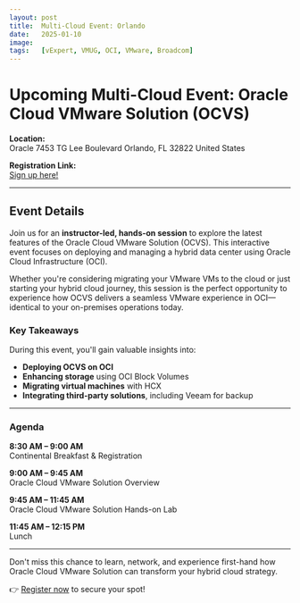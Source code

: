 ```yaml
---
layout: post
title:  Multi-Cloud Event: Orlando
date:   2025-01-10
image:  
tags:   [vExpert, VMUG, OCI, VMware, Broadcom]
---
```

# Upcoming Multi-Cloud Event: Oracle Cloud VMware Solution (OCVS)

**Location:**  
Oracle
7453 TG Lee Boulevard
Orlando, FL 32822
United States

**Registration Link:**  
[Sign up here!](https://eventreg.oracle.com/profile/form/index.cfm?PKformID=0x105267049fc8&source=)

---

## Event Details  

Join us for an **instructor-led, hands-on session** to explore the latest features of the Oracle Cloud VMware Solution (OCVS). This interactive event focuses on deploying and managing a hybrid data center using Oracle Cloud Infrastructure (OCI).  

Whether you're considering migrating your VMware VMs to the cloud or just starting your hybrid cloud journey, this session is the perfect opportunity to experience how OCVS delivers a seamless VMware experience in OCI—identical to your on-premises operations today.  

### Key Takeaways  
During this event, you'll gain valuable insights into:  
- **Deploying OCVS on OCI**  
- **Enhancing storage** using OCI Block Volumes  
- **Migrating virtual machines** with HCX  
- **Integrating third-party solutions**, including Veeam for backup  

---

### Agenda  

**8:30 AM – 9:00 AM**  
Continental Breakfast & Registration  

**9:00 AM – 9:45 AM**  
Oracle Cloud VMware Solution Overview  

**9:45 AM – 11:45 AM**  
Oracle Cloud VMware Solution Hands-on Lab  

**11:45 AM – 12:15 PM**  
Lunch  

---

Don't miss this chance to learn, network, and experience first-hand how Oracle Cloud VMware Solution can transform your hybrid cloud strategy.  

👉 [Register now](https://eventreg.oracle.com/profile/form/index.cfm?PKformID=0x105267049fc8&source=) to secure your spot!
